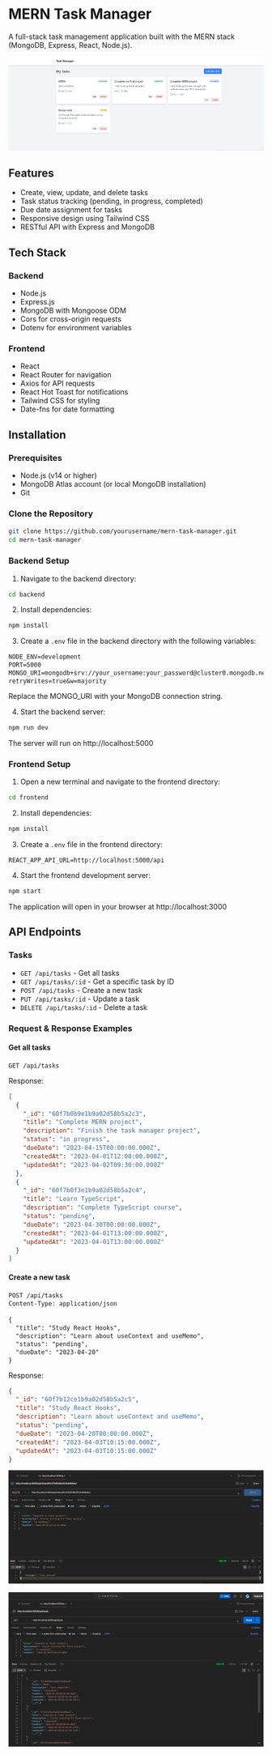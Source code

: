 # MERN Task Manager

A full-stack task management application built with the MERN stack (MongoDB, Express, React, Node.js).

<!-- ![Task Manager Screenshot](https://picsum.photos/800/400) -->

![alt text](frontend/public/image-2.png)

## Features

- Create, view, update, and delete tasks
- Task status tracking (pending, in progress, completed)
- Due date assignment for tasks
- Responsive design using Tailwind CSS
- RESTful API with Express and MongoDB

## Tech Stack

### Backend
- Node.js
- Express.js
- MongoDB with Mongoose ODM
- Cors for cross-origin requests
- Dotenv for environment variables

### Frontend
- React
- React Router for navigation
- Axios for API requests
- React Hot Toast for notifications
- Tailwind CSS for styling
- Date-fns for date formatting

## Installation

### Prerequisites
- Node.js (v14 or higher)
- MongoDB Atlas account (or local MongoDB installation)
- Git

### Clone the Repository
```bash
git clone https://github.com/yourusername/mern-task-manager.git
cd mern-task-manager
```

### Backend Setup
1. Navigate to the backend directory:
```bash
cd backend
```

2. Install dependencies:
```bash
npm install
```

3. Create a `.env` file in the backend directory with the following variables:
```
NODE_ENV=development
PORT=5000
MONGO_URI=mongodb+srv://your_username:your_password@cluster0.mongodb.net/taskmanager?retryWrites=true&w=majority
```
Replace the MONGO_URI with your MongoDB connection string.

4. Start the backend server:
```bash
npm run dev
```
The server will run on http://localhost:5000

### Frontend Setup
1. Open a new terminal and navigate to the frontend directory:
```bash
cd frontend
```

2. Install dependencies:
```bash
npm install
```

3. Create a `.env` file in the frontend directory:
```
REACT_APP_API_URL=http://localhost:5000/api
```

4. Start the frontend development server:
```bash
npm start
```
The application will open in your browser at http://localhost:3000

## API Endpoints

### Tasks
- `GET /api/tasks` - Get all tasks
- `GET /api/tasks/:id` - Get a specific task by ID
- `POST /api/tasks` - Create a new task
- `PUT /api/tasks/:id` - Update a task
- `DELETE /api/tasks/:id` - Delete a task

### Request & Response Examples

#### Get all tasks
```
GET /api/tasks
```

Response:
```json
[
  {
    "_id": "60f7b0b9e1b9a02d58b5a2c3",
    "title": "Complete MERN project",
    "description": "Finish the task manager project",
    "status": "in progress",
    "dueDate": "2023-04-15T00:00:00.000Z",
    "createdAt": "2023-04-01T12:00:00.000Z",
    "updatedAt": "2023-04-02T09:30:00.000Z"
  },
  {
    "_id": "60f7b0f3e1b9a02d58b5a2c4",
    "title": "Learn TypeScript",
    "description": "Complete TypeScript course",
    "status": "pending",
    "dueDate": "2023-04-30T00:00:00.000Z",
    "createdAt": "2023-04-01T13:00:00.000Z",
    "updatedAt": "2023-04-01T13:00:00.000Z"
  }
]
```

#### Create a new task
```
POST /api/tasks
Content-Type: application/json

{
  "title": "Study React Hooks",
  "description": "Learn about useContext and useMemo",
  "status": "pending",
  "dueDate": "2023-04-20"
}
```

Response:
```json
{
  "_id": "60f7b12ce1b9a02d58b5a2c5",
  "title": "Study React Hooks",
  "description": "Learn about useContext and useMemo",
  "status": "pending",
  "dueDate": "2023-04-20T00:00:00.000Z",
  "createdAt": "2023-04-03T10:15:00.000Z",
  "updatedAt": "2023-04-03T10:15:00.000Z"
}
```
![alt text](frontend/public/image.png)

![alt text](frontend/public/image-1.png)

